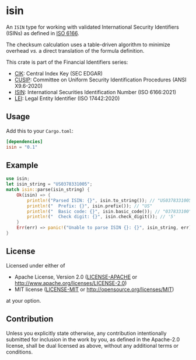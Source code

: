 isin
====
An `ISIN` type for working with validated International Security Identifiers (ISINs) as defined in
[ISO 6166](https://www.iso.org/standard/78502.html).

The checksum calculation uses a table-driven algorithm to minimize overhead _vs._ a direct translation of the formula
definition.

This crate is part of the Financial Identifiers series:

* [CIK](https://crates.io/crates/cik): Central Index Key (SEC EDGAR)
* [CUSIP](https://crates.io/crates/cusip): Committee on Uniform Security Identification Procedures (ANSI X9.6-2020)
* [ISIN](https://crates.io/crates/isin): International Securities Identification Number (ISO 6166:2021)
* [LEI](https://crates.io/crates/lei): Legal Entity Identifier (ISO 17442:2020)

## Usage

Add this to your `Cargo.toml`:

```toml
[dependencies]
isin = "0.1"
```


## Example

```rust
use isin;
let isin_string = "US0378331005";
match isin::parse(isin_string) {
    Ok(isin) => {
        println!("Parsed ISIN: {}", isin.to_string()); // "US0378331005"
        println!("  Prefix: {}", isin.prefix()); // "US"
        println!("  Basic code: {}", isin.basic_code()); // "037833100"
        println!("  Check digit: {}", isin.check_digit()); // '5'
    }
    Err(err) => panic!("Unable to parse ISIN {}: {}", isin_string, err),
}
```


## License

Licensed under either of

 * Apache License, Version 2.0
   ([LICENSE-APACHE](LICENSE-APACHE) or http://www.apache.org/licenses/LICENSE-2.0)
 * MIT license
   ([LICENSE-MIT](LICENSE-MIT) or http://opensource.org/licenses/MIT)

at your option.


## Contribution

Unless you explicitly state otherwise, any contribution intentionally submitted
for inclusion in the work by you, as defined in the Apache-2.0 license, shall be
dual licensed as above, without any additional terms or conditions.
